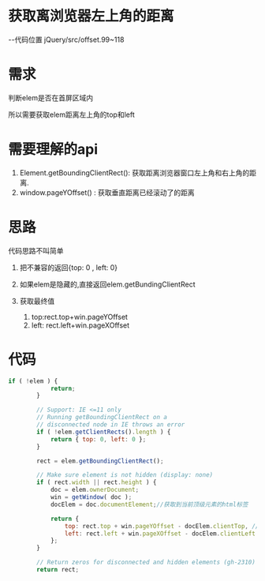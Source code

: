 # 获取离浏览器左上角的距离

--代码位置 jQuery/src/offset.99~118

# 需求

判断elem是否在首屏区域内

所以需要获取elem距离左上角的top和left

# 需要理解的api

1. Element.getBoundingClientRect(): 获取距离浏览器窗口左上角和右上角的距离.
2. window.pageYOffset() : 获取垂直距离已经滚动了的距离

# 思路

代码思路不叫简单

1. 把不兼容的返回{top: 0 , left: 0}
2. 如果elem是隐藏的,直接返回elem.getBundingClientRect
3. 获取最终值

    1. top:rect.top+win.pageYOffset
    2. left: rect.left+win.pageXOffset
# 代码

```javascript
if ( !elem ) {
			return;
		}

		// Support: IE <=11 only
		// Running getBoundingClientRect on a
		// disconnected node in IE throws an error
		if ( !elem.getClientRects().length ) {
			return { top: 0, left: 0 };
		}

		rect = elem.getBoundingClientRect();

		// Make sure element is not hidden (display: none)
		if ( rect.width || rect.height ) {
			doc = elem.ownerDocument;
			win = getWindow( doc );
			docElem = doc.documentElement;//获取到当前顶级元素的html标签

			return {
				top: rect.top + win.pageYOffset - docElem.clientTop, //最后减的html标签clientTop一般为0,可能有的浏览器需要
				left: rect.left + win.pageXOffset - docElem.clientLeft
			};
		}

		// Return zeros for disconnected and hidden elements (gh-2310)
		return rect;
```
